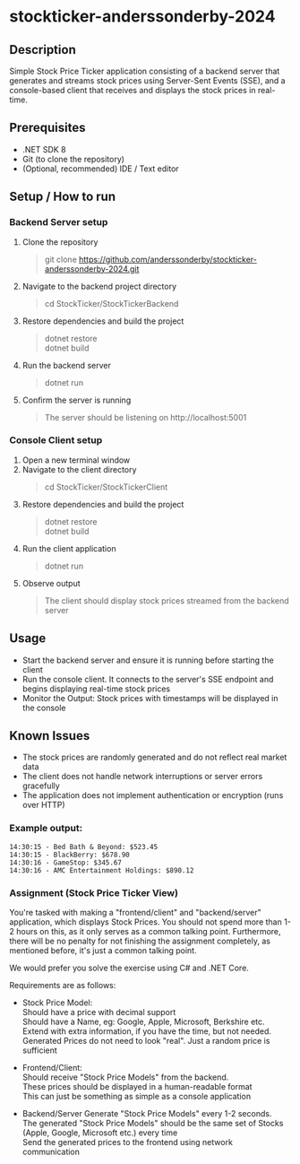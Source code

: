 # stockticker-anderssonderby-2024

## Description
Simple Stock Price Ticker application consisting of a backend server that generates and streams stock prices using Server-Sent Events (SSE), and a console-based client that receives and displays the stock prices in real-time.

## Prerequisites
- .NET SDK 8
- Git (to clone the repository)
- (Optional, recommended) IDE / Text editor

## Setup / How to run
### Backend Server setup
1. Clone the repository
    > git clone https://github.com/anderssonderby/stockticker-anderssonderby-2024.git
2. Navigate to the backend project directory
    > cd StockTicker/StockTickerBackend
3. Restore dependencies and build the project
    > dotnet restore  
     dotnet build
4. Run the backend server
    > dotnet run
5. Confirm the server is running
    > The server should be listening on http://localhost:5001

### Console Client setup
1. Open a new terminal window
2. Navigate to the client directory
    > cd StockTicker/StockTickerClient
3. Restore dependencies and build the project
   > dotnet restore  
   dotnet build
4. Run the client application
    > dotnet run
5. Observe output
    > The client should display stock prices streamed from the backend server

## Usage
- Start the backend server and ensure it is running before starting the client
- Run the console client. It connects to the server's SSE endpoint and begins displaying real-time stock prices
- Monitor the Output: Stock prices with timestamps will be displayed in the console

## Known Issues
- The stock prices are randomly generated and do not reflect real market data
- The client does not handle network interruptions or server errors gracefully
- The application does not implement authentication or encryption (runs over HTTP)

### Example output:
```
14:30:15 - Bed Bath & Beyond: $523.45
14:30:15 - BlackBerry: $678.90
14:30:16 - GameStop: $345.67
14:30:16 - AMC Entertainment Holdings: $890.12
```

### Assignment (Stock Price Ticker View)

You're tasked with making a "frontend/client" and "backend/server" application, which displays Stock Prices.
You should not spend more than 1-2 hours on this, as it only serves as a common talking point. Furthermore, there will be no penalty for not finishing the assignment completely, as mentioned before, it's just a common talking point.

We would prefer you solve the exercise using C# and .NET Core.

Requirements are as follows:

- Stock Price Model:  
  Should have a price with decimal support  
  Should have a Name, eg: Google, Apple, Microsoft, Berkshire etc.  
  Extend with extra information, if you have the time, but not needed.  
  Generated Prices do not need to look "real". Just a random price is sufficient

- Frontend/Client:  
  Should receive "Stock Price Models" from the backend.  
  These prices should be displayed in a human-readable format  
  This can just be something as simple as a console application

- Backend/Server
  Generate "Stock Price Models" every 1-2 seconds.  
  The generated "Stock Price Models" should be the same set of Stocks (Apple, Google, Microsoft etc.) every time  
  Send the generated prices to the frontend using network communication

